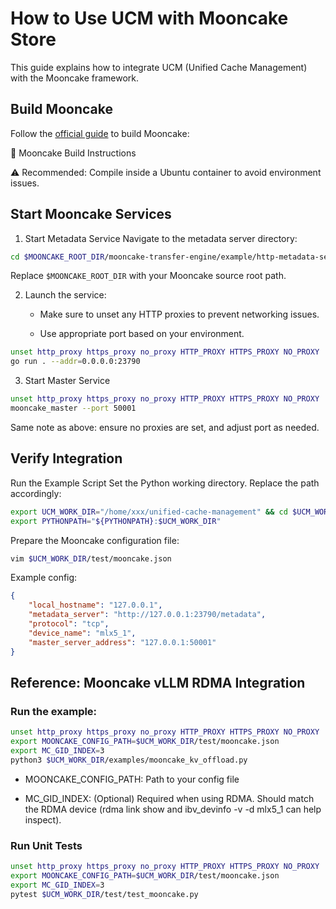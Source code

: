 # How to Use UCM with Mooncake Store
This guide explains how to integrate UCM (Unified Cache Management) with the Mooncake framework.

## Build Mooncake
Follow the [official guide](https://github.com/kvcache-ai/Mooncake/blob/v0.3.4/doc/en/build.md) to build Mooncake:

📄 Mooncake Build Instructions

⚠️ Recommended: Compile inside a Ubuntu container to avoid environment issues.

## Start Mooncake Services
1. Start Metadata Service
Navigate to the metadata server directory:

```bash 
cd $MOONCAKE_ROOT_DIR/mooncake-transfer-engine/example/http-metadata-server
```

Replace `$MOONCAKE_ROOT_DIR` with your Mooncake source root path.

2. Launch the service:

    - Make sure to unset any HTTP proxies to prevent networking issues.

    - Use appropriate port based on your environment.

```bash
unset http_proxy https_proxy no_proxy HTTP_PROXY HTTPS_PROXY NO_PROXY
go run . --addr=0.0.0.0:23790
```
3. Start Master Service
```bash
unset http_proxy https_proxy no_proxy HTTP_PROXY HTTPS_PROXY NO_PROXY
mooncake_master --port 50001
```
Same note as above: ensure no proxies are set, and adjust port as needed.

## Verify Integration
Run the Example Script
Set the Python working directory. Replace the path accordingly:

```bash
export UCM_WORK_DIR="/home/xxx/unified-cache-management" && cd $UCM_WORK_DIR
export PYTHONPATH="${PYTHONPATH}:$UCM_WORK_DIR"
```
Prepare the Mooncake configuration file:

```bash
vim $UCM_WORK_DIR/test/mooncake.json
```

Example config:

```json
{
    "local_hostname": "127.0.0.1",
    "metadata_server": "http://127.0.0.1:23790/metadata",
    "protocol": "tcp",
    "device_name": "mlx5_1",
    "master_server_address": "127.0.0.1:50001"
}
```
## Reference: Mooncake vLLM RDMA Integration

### Run the example:

```bash
unset http_proxy https_proxy no_proxy HTTP_PROXY HTTPS_PROXY NO_PROXY
export MOONCAKE_CONFIG_PATH=$UCM_WORK_DIR/test/mooncake.json
export MC_GID_INDEX=3 
python3 $UCM_WORK_DIR/examples/mooncake_kv_offload.py
```
- MOONCAKE_CONFIG_PATH: Path to your config file

- MC_GID_INDEX: (Optional) Required when using RDMA. Should match the RDMA device (rdma link show and ibv_devinfo -v -d mlx5_1 can help inspect).

### Run Unit Tests

```bash
unset http_proxy https_proxy no_proxy HTTP_PROXY HTTPS_PROXY NO_PROXY
export MOONCAKE_CONFIG_PATH=$UCM_WORK_DIR/test/mooncake.json
export MC_GID_INDEX=3 
pytest $UCM_WORK_DIR/test/test_mooncake.py
```